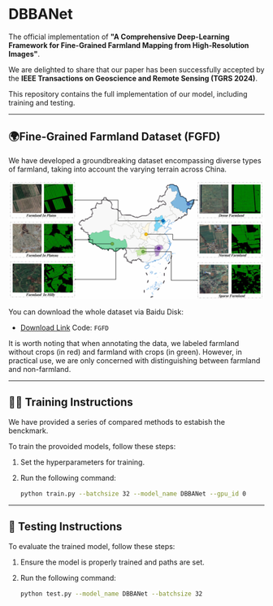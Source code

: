 # DBBANet


The official implementation of **"A Comprehensive Deep-Learning Framework for Fine-Grained Farmland Mapping from High-Resolution Images"**.

We are delighted to share that our paper has been successfully accepted by the **IEEE Transactions on Geoscience and Remote Sensing (TGRS 2024)**.

This repository contains the full implementation of our model, including training and testing.

---

## 🌍Fine-Grained Farmland Dataset (FGFD)

We have developed a groundbreaking dataset encompassing diverse types of farmland, taking into account the varying terrain across China.

![Illustration of the geographic distribution of samples in the FGFD dataset](FGFD.png)

You can download the whole dataset via Baidu Disk:

- [Download Link](https://pan.baidu.com/s/1sxsG0gxLtvMEe4qREDRnew?pwd=FGFD)
  Code: `FGFD`

It is worth noting that when annotating the data, we labeled farmland without crops (in red) and farmland with crops (in green). However, in practical use, we are only concerned with distinguishing between farmland and non-farmland.

---

## 🏋️‍♀️ Training Instructions

We have provided a series of compared methods to estabish the benckmark.

To train the provoided models, follow these steps:

1. Set the hyperparameters for training.
2. Run the following command:

   ```bash
   python train.py --batchsize 32 --model_name DBBANet --gpu_id 0
   
---

## 🧪 Testing Instructions

To evaluate the trained model, follow these steps:

1. Ensure the model is properly trained and paths are set.
2. Run the following command:

   ```bash
   python test.py --model_name DBBANet --batchsize 32
